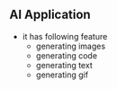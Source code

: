 ## AI Application 
- it has following feature
  - generating images
  - generating code
  - generating text
  - generating gif

